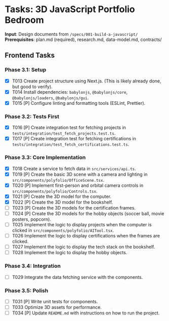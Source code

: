 # Tasks: 3D JavaScript Portfolio Bedroom

**Input**: Design documents from `/specs/001-build-a-javascript/`
**Prerequisites**: plan.md (required), research.md, data-model.md, contracts/

## Frontend Tasks

### Phase 3.1: Setup

- [x] T013 Create project structure using Next.js. (This is likely already done, but good to verify).
- [x] T014 Install dependencies: `babylonjs`, `@babylonjs/core`, `@babylonjs/loaders`, `@babylonjs/gui`.
- [x] T015 [P] Configure linting and formatting tools (ESLint, Prettier).

### Phase 3.2: Tests First

- [x] T016 [P] Create integration test for fetching projects in `tests/integration/test_fetch_projects.test.ts`.
- [x] T017 [P] Create integration test for fetching certifications in `tests/integration/test_fetch_certifications.test.ts`.

### Phase 3.3: Core Implementation

- [x] T018 Create a service to fetch data in `src/services/api.ts`.
- [x] T019 [P] Create the basic 3D scene with a camera and lighting in `src/components/polyfolio/OfficeScene.tsx`.
- [x] T020 [P] Implement first-person and orbital camera controls in `src/components/polyfolio/Controls.tsx`.
- [x] T021 [P] Create the 3D model for the computer.
- [x] T022 [P] Create the 3D model for the bookshelf.
- [ ] T023 [P] Create the 3D models for the certification frames.
- [ ] T024 [P] Create the 3D models for the hobby objects (soccer ball, movie posters, popcorn).
- [ ] T025 Implement the logic to display projects when the computer is clicked in `src/components/polyfolio/AITool.tsx`.
- [ ] T026 Implement the logic to display certifications when the frames are clicked.
- [ ] T027 Implement the logic to display the tech stack on the bookshelf.
- [ ] T028 Implement the logic to display the hobby objects.

### Phase 3.4: Integration

- [ ] T029 Integrate the data fetching service with the components.

### Phase 3.5: Polish

- [ ] T031 [P] Write unit tests for components.
- [ ] T033 Optimize 3D assets for performance.
- [ ] T034 [P] Update `README.md` with instructions on how to run the project.